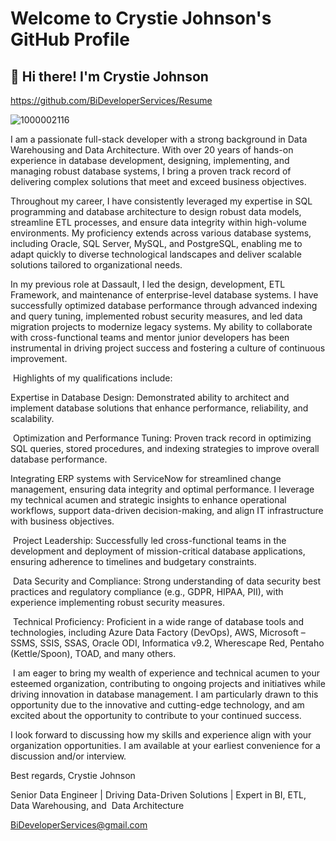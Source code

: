 
# Welcome to Crystie Johnson's GitHub Profile

## 👋 Hi there! I'm Crystie Johnson 
https://github.com/BiDeveloperServices/Resume

![1000002116](https://github.com/user-attachments/assets/1928d91c-04a6-4df7-ae57-9be69df00479)

I am a passionate full-stack developer with a strong background in Data Warehousing and Data Architecture. With over 20 years of hands-on experience in database development, designing, implementing, and managing robust database systems, I bring a proven track record of delivering complex solutions that meet and exceed business objectives. 

Throughout my career, I have consistently leveraged my expertise in SQL programming and database architecture to design robust data models, streamline ETL processes, and ensure data integrity within high-volume environments. My proficiency extends across various database systems, including Oracle, SQL Server, MySQL, and PostgreSQL, enabling me to adapt quickly to diverse technological landscapes and deliver scalable solutions tailored to organizational needs.

In my previous role at Dassault, I led the design, development, ETL Framework, and maintenance of enterprise-level database systems. I have successfully optimized database performance through advanced indexing and query tuning, implemented robust security measures, and led data migration projects to modernize legacy systems. My ability to collaborate with cross-functional teams and mentor junior developers has been instrumental in driving project success and fostering a culture of continuous improvement.

 Highlights of my qualifications include: 

Expertise in Database Design: Demonstrated ability to architect and implement database solutions that enhance performance, reliability, and scalability.

 Optimization and Performance Tuning: Proven track record in optimizing SQL queries, stored procedures, and indexing strategies to improve overall database performance.

Integrating ERP systems with ServiceNow for streamlined change management, ensuring data integrity and optimal performance. I leverage my technical acumen and strategic insights to enhance operational workflows, support data-driven decision-making, and align IT infrastructure with business objectives.

 Project Leadership: Successfully led cross-functional teams in the development and deployment of mission-critical database applications, ensuring adherence to timelines and budgetary constraints.

 Data Security and Compliance: Strong understanding of data security best practices and regulatory compliance (e.g., GDPR, HIPAA, PII), with experience implementing robust security measures.

 Technical Proficiency: Proficient in a wide range of database tools and technologies, including Azure Data Factory (DevOps), AWS, Microsoft – SSMS, SSIS, SSAS, Oracle ODI, Informatica v9.2, Wherescape Red, Pentaho (Kettle/Spoon), TOAD, and many others.

 I am eager to bring my wealth of experience and technical acumen to your esteemed organization, contributing to ongoing projects and initiatives while driving innovation in database management. I am particularly drawn to this opportunity due to the innovative and cutting-edge technology, and am excited about the opportunity to contribute to your continued success.

I look forward to discussing how my skills and experience align with your organization opportunities. I am available at your earliest convenience for a discussion and/or interview.


Best regards,
Crystie Johnson

Senior Data Engineer | Driving Data-Driven Solutions | Expert in BI, ETL, Data Warehousing, and  Data Architecture

BiDeveloperServices@gmail.com 


